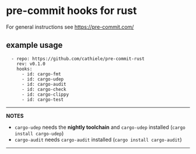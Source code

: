# pre-commit hooks for rust

For general instructions see https://pre-commit.com/

## example usage

```
  - repo: https://github.com/cathiele/pre-commit-rust
    rev: v0.1.0
    hooks:
      - id: cargo-fmt
      - id: cargo-udep
      - id: cargo-audit
      - id: cargo-check
      - id: cargo-clippy
      - id: cargo-test

```

---
**NOTES**

* ```cargo-udep``` needs the **nightly toolchain** and ```cargo-udep``` installed (```cargo install cargo-udep```)
* ```cargo-audit``` needs ```cargo-audit``` installed (```cargo install cargo-audit```)

---
